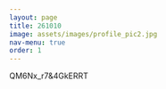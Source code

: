 ```yaml
---
layout: page
title: 261010
image: assets/images/profile_pic2.jpg
nav-menu: true
order: 1
---
```


QM6Nx_r7&4GkERRT
